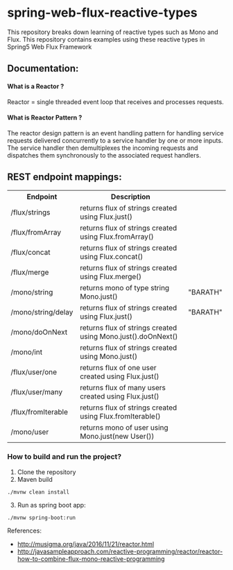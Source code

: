 # spring-web-flux-reactive-types
This repository breaks down learning of reactive types such as Mono and Flux. This repository contains examples using these reactive types in Spring5 Web Flux Framework

## Documentation:

#### What is a Reactor ? 

Reactor = single threaded event loop that receives and processes requests.

#### What is Reactor Pattern ? 

The reactor design pattern is an event handling pattern for handling service requests delivered concurrently to a service handler by one or more inputs. The service handler then demultiplexes the incoming requests and dispatches them synchronously to the associated request handlers.






## REST endpoint mappings:


<table>
  <tr>
    <th> Endpoint </th>
    <th> Description </th>
  </tr>
  <tr>
    <td>/flux/strings</td>
    <td>returns flux of strings created using Flux.just()</td>
  </tr>
  <tr>
    <td>/flux/fromArray</td>
    <td>returns flux of strings created using Flux.fromArray()</td>

   </tr>
   <tr>
     <td>/flux/concat</td>
      <td>returns flux of strings created using Flux.concat()</td>

   </tr>
   <tr>  
     <td>/flux/merge</td>
    <td>returns flux of strings created using Flux.merge()</td>

   </tr>
   <tr>
     <td>/mono/string</td>
     <td>returns mono of type string Mono.just()</td>
     <td> "BARATH" </td>   
   </tr>
   <tr>
    <td>/mono/string/delay</td>
    <td>returns flux of strings created using Flux.just()</td>
    <td> "BARATH" </td>
   
   </tr>
   <tr>
     <td>/mono/doOnNext</td>
    <td>returns flux of strings created using Mono.just().doOnNext()</td>
    
   </tr>
   <tr>
     <td>/mono/int</td>
     <td>returns flux of strings created using Mono.just()</td>

   </tr>
   <tr>  
    <td>/flux/user/one</td>
    <td>returns flux of one user created using Flux.just()</td>

  </tr>
   <tr>  
    <td>/flux/user/many</td>
    <td>returns flux of many users created using Flux.just()</td>

  </tr>
  <tr>
    <td>/flux/fromIterable</td>
    <td>returns flux of strings created using Flux.fromIterable()</td>

  </tr>
  
  <tr>
    <td>/mono/user</td>
    <td>returns mono of user using Mono.just(new User())</td>

  </tr>
  
  
  

</table>


### How to build and run the project? 

1) Clone the repository
2) Maven build 

```
./mvnw clean install

```

3) Run as spring boot app: 

```
./mvnw spring-boot:run

```

References: 

* http://musigma.org/java/2016/11/21/reactor.html
* http://javasampleapproach.com/reactive-programming/reactor/reactor-how-to-combine-flux-mono-reactive-programming
